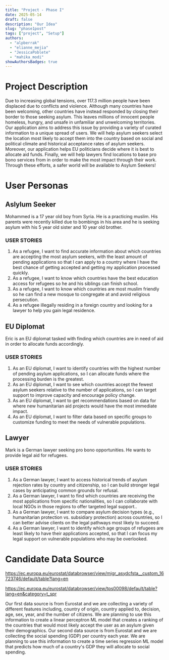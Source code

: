 ```yaml
---
title: "Project - Phase I"
date: 2025-05-14
draft: false
description: "Our Idea"
slug: "phase1post"
tags: ["project", "Setup"]
authors:
  - "alpberrak"
  - "elianne_mejia"
  - "JessicaPoblete"
  - "mahika_modi"
showAuthorsBadges: true
---
```


# Project Description
Due to increasing global tensions, over 117.3 million people have been displaced due to conflicts and violence. Although many countries have been welcoming, other countries have instead responded by closing their border to those seeking asylum. This leaves millions of innocent people homeless, hungry, and unsafe in unfamiliar and unwelcoming territories. Our application aims to address this issue by providing a variety of curated information to a unique spread of users. We will help asylum seekers select the location most likely to accept them into the country based on social and political climate and historical acceptance rates of asylum seekers. Moreover, our application helps EU politicians decide where it is best to allocate aid funds. Finally, we will help lawyers find locations to base pro bono services from in order to make the most impact through their work. Through these efforts, a safer world will be available to Asylum Seekers!

 # User Personas

 ## Aslylum Seeker
 Mohammed is a 17 year old boy from Syria. He is a practicing muslim. His parents were recently killed due to bombings in his area and he is seeking asylum with his 5 year old sister and 10 year old brother. 
### USER STORIES
1. As a refugee, I want to find accurate information about which countries are accepting the most asylum seekers, with the least amount of pending applications so that I can apply to a country where I have the best chance of getting accepted and getting my application processed quickly.
2. As a refugee, I want to know which countries have the best education access for refugees so he and his siblings can finish school. 
3. As a refugee, I want to know which countries are most muslim friendly so he can find a new mosque to congregate at and avoid religious persecution. 
4. As a refugee illegally residing in a foreign country and looking for a lawyer to help you gain legal residence. 


## EU Diplomat
Eric is an EU diplomat tasked with finding which countries are in need of aid in order to allocate funds accordingly. 
### USER STORIES
 1. As an EU diplomat, I want to identify countries with the highest number of pending asylum applications, so I can allocate funds where the processing burden is the greatest. 
2. As an EU diplomat, I want to see which countries accept the fewest asylum seekers relative to the number of applications, so I can target support to improve capacity and encourage policy change.
3. As an EU diplomat, I want to get recommendations based on data for where new humanitarian aid projects would have the most immediate impact.
4. As an EU diplomat, I want to filter data based on specific groups to customize funding to meet the needs of vulnerable populations.


## Lawyer
Mark is a German lawyer seeking pro bono opportunities. He wants to provide legal aid for refugees.  

### USER STORIES
1. As a German lawyer, I want to access historical trends of asylum rejection rates by country and citizenship, so I can build stronger legal cases by anticipating common grounds for refusal.
2. As a German lawyer, I want to find which countries are receiving the most applications from specific nationalities, so I can collaborate with local NGOs in those regions to offer targeted legal support..
3. As a German lawyer, I want to compare asylum decision types (e.g., humanitarian protection vs. subsidiary protection) across countries, so I can better advise clients on the legal pathways most likely to succeed.
4. As a German lawyer, I want to identify which age groups of refugees are least likely to have their applications accepted, so that I can focus my legal support on vulnerable populations who may be overlooked.


 # Candidate Data Source
 <https://ec.europa.eu/eurostat/databrowser/view/migr_asydcfsta__custom_16723746/default/table?lang=en> 

 <https://ec.europa.eu/eurostat/databrowser/view/tps00098/default/table?lang=en&category=t_spr>
 
 Our first data source is from Eurostat and we are collecting a variety of different features including, country of origin, country applied to, decision, age, sex, year, and the number of citizens. We are planning to use this information to create a linear perceptron ML model that creates a ranking of the countries that would most likely accept the user as an asylum given their demographics. Our second data source is from Eurostat and we are collecting the social spending (GDP) per country each year. We are planning to use this information to create a time series regression ML model that predicts how much of a country's GDP they will allocate to social spending.
